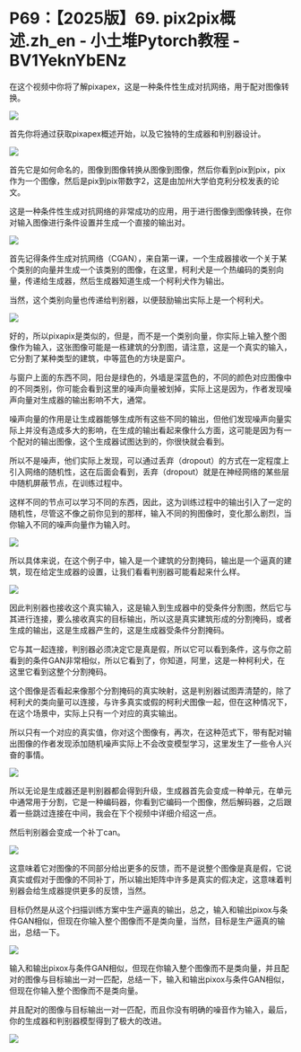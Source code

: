 # P69：【2025版】69. pix2pix概述.zh_en - 小土堆Pytorch教程 - BV1YeknYbENz

在这个视频中你将了解pixapex，这是一种条件性生成对抗网络，用于配对图像转换。

![](img/7e5e402e1ba27c0a4a8096d767e6e482_1.png)

首先你将通过获取pixapex概述开始，以及它独特的生成器和判别器设计。

![](img/7e5e402e1ba27c0a4a8096d767e6e482_3.png)

首先它是如何命名的，图像到图像转换从图像到图像，然后你看到pix到pix，pix作为一个图像，然后是pix到pix带数字2，这是由加州大学伯克利分校发表的论文。

这是一种条件性生成对抗网络的非常成功的应用，用于进行图像到图像转换，在你对输入图像进行条件设置并生成一个直接的输出对。



![](img/7e5e402e1ba27c0a4a8096d767e6e482_5.png)

首先记得条件生成对抗网络（CGAN），来自第一课，一个生成器接收一个关于某个类别的向量并生成一个该类别的图像，在这里，柯利犬是一个热编码的类别向量，传递给生成器，然后生成器知道生成一个柯利犬作为输出。

当然，这个类别向量也传递给判别器，以便鼓励输出实际上是一个柯利犬。

![](img/7e5e402e1ba27c0a4a8096d767e6e482_7.png)

好的，所以pixapix是类似的，但是，而不是一个类别向量，你实际上输入整个图像作为输入，这张图像可能是一栋建筑的分割图，请注意，这是一个真实的输入，它分割了某种类型的建筑，中等蓝色的方块是窗户。

与窗户上面的东西不同，阳台是绿色的，外墙是深蓝色的，不同的颜色对应图像中的不同类别，你可能会看到这里的噪声向量被划掉，实际上这是因为，作者发现噪声向量对生成器的输出影响不大，通常。

噪声向量的作用是让生成器能够生成所有这些不同的输出，但他们发现噪声向量实际上并没有造成多大的影响，在生成的输出看起来像什么方面，这可能是因为有一个配对的输出图像，这个生成器试图达到的，你很快就会看到。

所以不是噪声，他们实际上发现，可以通过丢弃（dropout）的方式在一定程度上引入网络的随机性，这在后面会看到，丢弃（dropout）就是在神经网络的某些层中随机屏蔽节点，在训练过程中。

这样不同的节点可以学习不同的东西，因此，这为训练过程中的输出引入了一定的随机性，尽管这不像之前你见到的那样，输入不同的狗图像时，变化那么剧烈，当你输入不同的噪声向量作为输入时。



![](img/7e5e402e1ba27c0a4a8096d767e6e482_9.png)

所以具体来说，在这个例子中，输入是一个建筑的分割掩码，输出是一个逼真的建筑，现在给定生成器的设置，让我们看看判别器可能看起来什么样。



![](img/7e5e402e1ba27c0a4a8096d767e6e482_11.png)

因此判别器也接收这个真实输入，这是输入到生成器中的受条件分割图，然后它与其进行连接，要么接收真实的目标输出，所以这是真实建筑形成的分割掩码，或者生成的输出，这是生成器产生的，这是生成器受条件分割掩码。

它与其一起连接，判别器必须决定它是真是假，所以它可以看到条件，这与你之前看到的条件GAN非常相似，所以它看到了，你知道，阿里，这是一种柯利犬，在这里它看到这整个分割掩码。

这个图像是否看起来像那个分割掩码的真实映射，这是判别器试图弄清楚的，除了柯利犬的类向量可以连接，与许多真实或假的柯利犬图像一起，但在这种情况下，在这个场景中，实际上只有一个对应的真实输出。

所以只有一个对应的真实值，你对这个图像有，再次，在这种范式下，带有配对输出图像的作者发现添加随机噪声实际上不会改变模型学习，这里发生了一些令人兴奋的事情。



![](img/7e5e402e1ba27c0a4a8096d767e6e482_13.png)

所以无论是生成器还是判别器都会得到升级，生成器首先会变成一种单元，在单元中通常用于分割，它是一种编码器，你看到它编码一个图像，然后解码器，之后跟着一些跳过连接在中间，我会在下个视频中详细介绍这一点。

然后判别器会变成一个补丁can。

![](img/7e5e402e1ba27c0a4a8096d767e6e482_15.png)

这意味着它对图像的不同部分给出更多的反馈，而不是说整个图像是真是假，它说真实或假对于图像的不同补丁，所以输出矩阵中许多是真实的假决定，这意味着判别器会给生成器提供更多的反馈，当然。

目标仍然是从这个扫描训练方案中生产逼真的输出，总之，输入和输出pixox与条件GAN相似，但现在你输入整个图像而不是类向量，当然，目标是生产逼真的输出，总结一下。



![](img/7e5e402e1ba27c0a4a8096d767e6e482_17.png)

输入和输出pixox与条件GAN相似，但现在你输入整个图像而不是类向量，并且配对的图像与目标输出一对一匹配，总结一下，输入和输出pixox与条件GAN相似，但现在你输入整个图像而不是类向量。

并且配对的图像与目标输出一对一匹配，而且你没有明确的噪音作为输入，最后，你的生成器和判别器模型得到了极大的改进。



![](img/7e5e402e1ba27c0a4a8096d767e6e482_19.png)